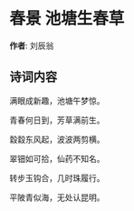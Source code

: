 # 春景 池塘生春草

**作者**: 刘辰翁

## 诗词内容

满眼成新趣，池塘午梦惊。

青春何日到，芳草满前生。

縠縠东风起，波波两剪横。

翠钿如可拾，仙药不知名。

转步玉钩合，几时珠履行。

平陂青似海，无处认昆明。

